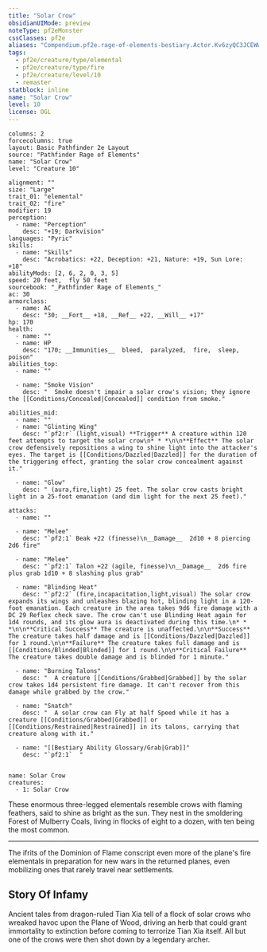 ```yaml
---
title: "Solar Crow"
obsidianUIMode: preview
noteType: pf2eMonster
cssClasses: pf2e
aliases: "Compendium.pf2e.rage-of-elements-bestiary.Actor.Kv6zyQC3JCEWWwvf" 
tags:
  - pf2e/creature/type/elemental
  - pf2e/creature/type/fire
  - pf2e/creature/level/10
  - remaster
statblock: inline
name: "Solar Crow"
level: 10
license: OGL
---
```


```statblock
columns: 2
forcecolumns: true
layout: Basic Pathfinder 2e Layout
source: "Pathfinder Rage of Elements"
name: "Solar Crow"
level: "Creature 10"

alignment: ""
size: "Large"
trait_01: "elemental"
trait_02: "fire"
modifier: 19
perception:
  - name: "Perception"
    desc: "+19; Darkvision"
languages: "Pyric"
skills:
  - name: "Skills"
    desc: "Acrobatics: +22, Deception: +21, Nature: +19, Sun Lore: +18"
abilityMods: [2, 6, 2, 0, 3, 5]
speed: 20 feet,  fly 50 feet
sourcebook: "_Pathfinder Rage of Elements_"
ac: 30
armorclass:
  - name: AC
    desc: "30; __Fort__ +18, __Ref__ +22, __Will__ +17"
hp: 170
health:
  - name: ""
  - name: HP
    desc: "170; __Immunities__  bleed,  paralyzed,  fire,  sleep,  poison"
abilities_top:
  - name: ""

  - name: "Smoke Vision"
    desc: "  Smoke doesn't impair a solar crow's vision; they ignore the [[Conditions/Concealed|Concealed]] condition from smoke."

abilities_mid:
  - name: ""
  - name: "Glinting Wing"
    desc: "`pf2:r` (light,visual) **Trigger** A creature within 120 feet attempts to target the solar crow\n* * *\n\n**Effect** The solar crow defensively repositions a wing to shine light into the attacker's eyes. The target is [[Conditions/Dazzled|Dazzled]] for the duration of the triggering effect, granting the solar crow concealment against it."

  - name: "Glow"
    desc: " (aura,fire,light) 25 feet. The solar crow casts bright light in a 25-foot emanation (and dim light for the next 25 feet)."

attacks:
  - name: ""

  - name: "Melee"
    desc: "`pf2:1` Beak +22 (finesse)\n__Damage__  2d10 + 8 piercing 2d6 fire"

  - name: "Melee"
    desc: "`pf2:1` Talon +22 (agile, finesse)\n__Damage__  2d6 fire plus grab 1d10 + 8 slashing plus grab"

  - name: "Blinding Heat"
    desc: "`pf2:2` (fire,incapacitation,light,visual) The solar crow expands its wings and unleashes blazing hot, blinding light in a 120-foot emanation. Each creature in the area takes 9d6 fire damage with a DC 29 Reflex check save. The crow can't use Blinding Heat again for 1d4 rounds, and its glow aura is deactivated during this time.\n* * *\n\n**Critical Success** The creature is unaffected.\n\n**Success** The creature takes half damage and is [[Conditions/Dazzled|Dazzled]] for 1 round.\n\n**Failure** The creature takes full damage and is [[Conditions/Blinded|Blinded]] for 1 round.\n\n**Critical Failure** The creature takes double damage and is blinded for 1 minute."

  - name: "Burning Talons"
    desc: "  A creature [[Conditions/Grabbed|Grabbed]] by the solar crow takes 1d4 persistent fire damage. It can't recover from this damage while grabbed by the crow."

  - name: "Snatch"
    desc: "  A solar crow can Fly at half Speed while it has a creature [[Conditions/Grabbed|Grabbed]] or [[Conditions/Restrained|Restrained]] in its talons, carrying that creature along with it."

  - name: "[[Bestiary Ability Glossary/Grab|Grab]]"
    desc: "`pf2:1`  "
 
```

```encounter-table
name: Solar Crow
creatures:
  - 1: Solar Crow
```



These enormous three-legged elementals resemble crows with flaming feathers, said to shine as bright as the sun. They nest in the smoldering Forest of Mulberry Coals, living in flocks of eight to a dozen, with ten being the most common.

* * *

The ifrits of the Dominion of Flame conscript even more of the plane's fire elementals in preparation for new wars in the returned planes, even mobilizing ones that rarely travel near settlements.

## Story Of Infamy

Ancient tales from dragon-ruled Tian Xia tell of a flock of solar crows who wreaked havoc upon the Plane of Wood, driving an herb that could grant immortality to extinction before coming to terrorize Tian Xia itself. All but one of the crows were then shot down by a legendary archer.
